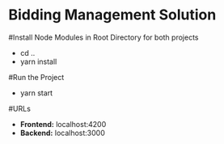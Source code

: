 # Bidding Management Solution

#Install Node Modules in Root Directory for both projects
- cd ..
- yarn install

#Run the Project
- yarn start

#URLs
- **Frontend:** localhost:4200
- **Backend:** localhost:3000

  
